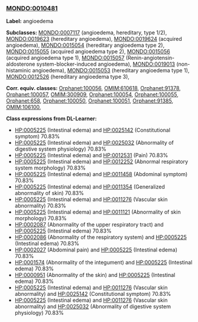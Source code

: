 
### [MONDO:0010481](http://purl.obolibrary.org/obo/MONDO_0010481)
**Label:** angioedema

**Subclasses:** [MONDO:0007117](http://purl.obolibrary.org/obo/MONDO_0007117) (angioedema, hereditary, type 1/2), [MONDO:0019623](http://purl.obolibrary.org/obo/MONDO_0019623) (hereditary angioedema), [MONDO:0019624](http://purl.obolibrary.org/obo/MONDO_0019624) (acquired angioedema), [MONDO:0015054](http://purl.obolibrary.org/obo/MONDO_0015054) (hereditary angioedema type 2), [MONDO:0015055](http://purl.obolibrary.org/obo/MONDO_0015055) (acquired angioedema type 2), [MONDO:0015056](http://purl.obolibrary.org/obo/MONDO_0015056) (acquired angioedema type 1), [MONDO:0015057](http://purl.obolibrary.org/obo/MONDO_0015057) (Renin-angiotensin-aldosterone system-blocker-induced angioedema), [MONDO:0019013](http://purl.obolibrary.org/obo/MONDO_0019013) (non-histaminic angioedema), [MONDO:0015053](http://purl.obolibrary.org/obo/MONDO_0015053) (hereditary angioedema type 1), [MONDO:0012526](http://purl.obolibrary.org/obo/MONDO_0012526) (hereditary angioedema type 3), 

**Corr. equiv. classes:** [Orphanet:100056](http://www.orpha.net/ORDO/Orphanet_100056), [OMIM:610618](http://purl.obolibrary.org/obo/OMIM_610618), [Orphanet:91378](http://www.orpha.net/ORDO/Orphanet_91378), [Orphanet:100057](http://www.orpha.net/ORDO/Orphanet_100057), [OMIM:300909](http://purl.obolibrary.org/obo/OMIM_300909), [Orphanet:100054](http://www.orpha.net/ORDO/Orphanet_100054), [Orphanet:100055](http://www.orpha.net/ORDO/Orphanet_100055), [Orphanet:658](http://www.orpha.net/ORDO/Orphanet_658), [Orphanet:100050](http://www.orpha.net/ORDO/Orphanet_100050), [Orphanet:100051](http://www.orpha.net/ORDO/Orphanet_100051), [Orphanet:91385](http://www.orpha.net/ORDO/Orphanet_91385), [OMIM:106100](http://purl.obolibrary.org/obo/OMIM_106100), 

**Class expressions from DL-Learner:**

- [HP:0005225](http://purl.obolibrary.org/obo/HP_0005225) (Intestinal edema) and [HP:0025142](http://purl.obolibrary.org/obo/HP_0025142) (Constitutional symptom) 70.83%
- [HP:0005225](http://purl.obolibrary.org/obo/HP_0005225) (Intestinal edema) and [HP:0025032](http://purl.obolibrary.org/obo/HP_0025032) (Abnormality of digestive system physiology) 70.83%
- [HP:0005225](http://purl.obolibrary.org/obo/HP_0005225) (Intestinal edema) and [HP:0012531](http://purl.obolibrary.org/obo/HP_0012531) (Pain) 70.83%
- [HP:0005225](http://purl.obolibrary.org/obo/HP_0005225) (Intestinal edema) and [HP:0012252](http://purl.obolibrary.org/obo/HP_0012252) (Abnormal respiratory system morphology) 70.83%
- [HP:0005225](http://purl.obolibrary.org/obo/HP_0005225) (Intestinal edema) and [HP:0011458](http://purl.obolibrary.org/obo/HP_0011458) (Abdominal symptom) 70.83%
- [HP:0005225](http://purl.obolibrary.org/obo/HP_0005225) (Intestinal edema) and [HP:0011354](http://purl.obolibrary.org/obo/HP_0011354) (Generalized abnormality of skin) 70.83%
- [HP:0005225](http://purl.obolibrary.org/obo/HP_0005225) (Intestinal edema) and [HP:0011276](http://purl.obolibrary.org/obo/HP_0011276) (Vascular skin abnormality) 70.83%
- [HP:0005225](http://purl.obolibrary.org/obo/HP_0005225) (Intestinal edema) and [HP:0011121](http://purl.obolibrary.org/obo/HP_0011121) (Abnormality of skin morphology) 70.83%
- [HP:0002087](http://purl.obolibrary.org/obo/HP_0002087) (Abnormality of the upper respiratory tract) and [HP:0005225](http://purl.obolibrary.org/obo/HP_0005225) (Intestinal edema) 70.83%
- [HP:0002086](http://purl.obolibrary.org/obo/HP_0002086) (Abnormality of the respiratory system) and [HP:0005225](http://purl.obolibrary.org/obo/HP_0005225) (Intestinal edema) 70.83%
- [HP:0002027](http://purl.obolibrary.org/obo/HP_0002027) (Abdominal pain) and [HP:0005225](http://purl.obolibrary.org/obo/HP_0005225) (Intestinal edema) 70.83%
- [HP:0001574](http://purl.obolibrary.org/obo/HP_0001574) (Abnormality of the integument) and [HP:0005225](http://purl.obolibrary.org/obo/HP_0005225) (Intestinal edema) 70.83%
- [HP:0000951](http://purl.obolibrary.org/obo/HP_0000951) (Abnormality of the skin) and [HP:0005225](http://purl.obolibrary.org/obo/HP_0005225) (Intestinal edema) 70.83%
- [HP:0005225](http://purl.obolibrary.org/obo/HP_0005225) (Intestinal edema) and [HP:0011276](http://purl.obolibrary.org/obo/HP_0011276) (Vascular skin abnormality) and [HP:0025142](http://purl.obolibrary.org/obo/HP_0025142) (Constitutional symptom) 70.83%
- [HP:0005225](http://purl.obolibrary.org/obo/HP_0005225) (Intestinal edema) and [HP:0011276](http://purl.obolibrary.org/obo/HP_0011276) (Vascular skin abnormality) and [HP:0025032](http://purl.obolibrary.org/obo/HP_0025032) (Abnormality of digestive system physiology) 70.83%


